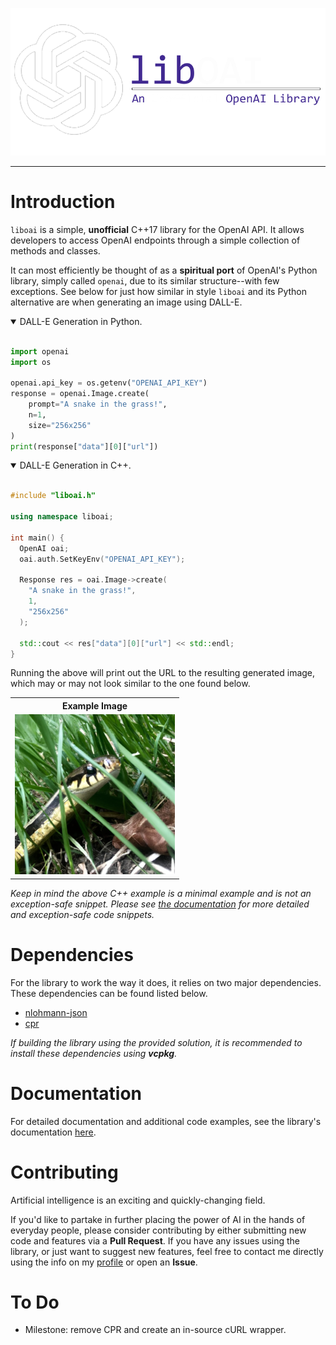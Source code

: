 <p align="center">
  <img src="/images/_logo.png">
</p>

<hr>
<h1>Introduction</h1>
<p><code>liboai</code> is a simple, <b>unofficial</b> C++17 library for the OpenAI API. It allows developers to access OpenAI endpoints through a simple collection of methods and classes.

It can most efficiently be thought of as a <b>spiritual port</b> of OpenAI's Python library, simply called <code>openai</code>, due to its similar structure--with few exceptions. See below for just how similar in style <code>liboai</code> and its Python alternative are when generating an image using DALL-E.</p>
<details open>
<summary>DALL-E Generation in Python.</summary>
<br>

```py
import openai
import os

openai.api_key = os.getenv("OPENAI_API_KEY")
response = openai.Image.create(
    prompt="A snake in the grass!",
    n=1,
    size="256x256"
)
print(response["data"][0]["url"])
```
</details>

<details open>
<summary>DALL-E Generation in C++.</summary>
<br>

```cpp
#include "liboai.h"

using namespace liboai;

int main() {
  OpenAI oai;
  oai.auth.SetKeyEnv("OPENAI_API_KEY");
	
  Response res = oai.Image->create(
    "A snake in the grass!",
    1,
    "256x256"
  );

  std::cout << res["data"][0]["url"] << std::endl;
}
```

</details>

<p>Running the above will print out the URL to the resulting generated image, which may or may not look similar to the one found below.</p>
<table>
<tr>
<th>Example Image</th>
</tr>
<td>

<img src="/images/snake.png">

</td>
</tr>
</table>

<p><i>Keep in mind the above C++ example is a minimal example and is not an exception-safe snippet. Please see <a href="/documentation">the documentation</a> for more detailed and exception-safe code snippets.</i></p>

<h1>Dependencies</h1>
<p>For the library to work the way it does, it relies on two major dependencies. These dependencies can be found listed below.<p>

- <a href="https://github.com/nlohmann/json">nlohmann-json</a>
- <a href="https://github.com/libcpr/cpr">cpr</a>

*If building the library using the provided solution, it is recommended to install these dependencies using <b>vcpkg</b>.*

<h1>Documentation</h1>
<p>For detailed documentation and additional code examples, see the library's documentation <a href="/documentation">here</a>.

<h1>Contributing</h1>
<p>Artificial intelligence is an exciting and quickly-changing field. 

If you'd like to partake in further placing the power of AI in the hands of everyday people, please consider contributing by either submitting new code and features via a **Pull Request**. If you have any issues using the library, or just want to suggest new features, feel free to contact me directly using the info on my <a href="https://github.com/D7EAD">profile</a> or open an **Issue**.

<h1>To Do</h1>
<ul>
  <li>Milestone: remove CPR and create an in-source cURL wrapper.</li>
</ul>
